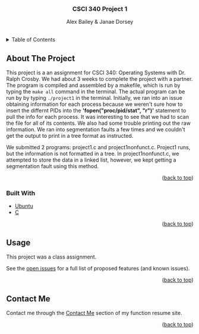 <h3 align="center">CSCI 340 Project 1</h3>

  <p align="center">
    Alex Bailey & Janae Dorsey 
    <br />
    <br />
  </p>
</div>

<!-- TABLE OF CONTENTS -->
<details>
  <summary>Table of Contents</summary>
  <ol>
    <li>
      <a href="#about-the-project">About The Project</a>
      <ul>
        <li><a href="#built-with">Built With</a></li>
      </ul>
    </li>
    <li><a href="#usage">Usage</a></li>
    <li><a href="#contact">Contact</a></li>
  </ol>
</details>

<!-- ABOUT THE PROJECT -->
## About The Project

This project is a an assignment for CSCI 340: Operating Systems with Dr. Ralph Crosby. We had about 3 weeks to complete the project with a partner. The program is compiled and assembled by a makefile, which is run by typing the ```make all``` command in the terminal. The actual program can be run by by typing ```./project1``` in the terminal. Initially, we ran into an issue obtaining information for each process because we weren't sure how to insert the differnt PIDs into the **'fopen("proc/pid/stat", "r")'** statement to pull the info for each process. It was interesting to see that we had to scan the file for all of its contents. We also had some trouble printing out the raw information. We ran into segmentation faults a few times and we couldn't get the output to print in a tree format as instructed. 

We submitted 2 programs: project1.c and project1nonfunct.c. Project1 runs, but the information is not formatted in a tree. In project1nonfunct.c, we attempted to store the data in a linked list, however, we kept getting a segmentation fault using this method. 

<p align="right">(<a href="#top">back to top</a>)</p>



### Built With

* [Ubuntu](https://ubuntu.com/)
* [C](https://en.wikipedia.org/wiki/C_(programming_language))


<p align="right">(<a href="#top">back to top</a>)</p>


<!-- USAGE EXAMPLES -->
## Usage

This project was a class assignment.

See the [open issues](https://github.com/baileyam99/Project-1-CSCI340/issues) for a full list of proposed features (and known issues).

<p align="right">(<a href="#top">back to top</a>)</p>

## Contact Me

Contact me through the [Contact Me](https://alexbaileyresume.com/contact) section of my function resume site.

<p align="right">(<a href="#top">back to top</a>)</p>
